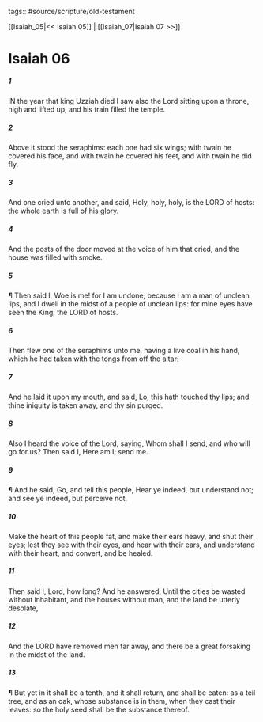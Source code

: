 tags:: #source/scripture/old-testament

[[Isaiah_05|<< Isaiah 05]] | [[Isaiah_07|Isaiah 07 >>]]

# Isaiah 06

##### 1

IN the year that king Uzziah died I saw also the Lord sitting upon a throne, high and lifted up, and his train filled the temple.

##### 2

Above it stood the seraphims: each one had six wings; with twain he covered his face, and with twain he covered his feet, and with twain he did fly.

##### 3

And one cried unto another, and said, Holy, holy, holy, is the LORD of hosts: the whole earth is full of his glory.

##### 4

And the posts of the door moved at the voice of him that cried, and the house was filled with smoke.

##### 5

¶ Then said I, Woe is me! for I am undone; because I am a man of unclean lips, and I dwell in the midst of a people of unclean lips: for mine eyes have seen the King, the LORD of hosts.

##### 6

Then flew one of the seraphims unto me, having a live coal in his hand, which he had taken with the tongs from off the altar:

##### 7

And he laid it upon my mouth, and said, Lo, this hath touched thy lips; and thine iniquity is taken away, and thy sin purged.

##### 8

Also I heard the voice of the Lord, saying, Whom shall I send, and who will go for us? Then said I, Here am I; send me.

##### 9

¶ And he said, Go, and tell this people, Hear ye indeed, but understand not; and see ye indeed, but perceive not.

##### 10

Make the heart of this people fat, and make their ears heavy, and shut their eyes; lest they see with their eyes, and hear with their ears, and understand with their heart, and convert, and be healed.

##### 11

Then said I, Lord, how long? And he answered, Until the cities be wasted without inhabitant, and the houses without man, and the land be utterly desolate,

##### 12

And the LORD have removed men far away, and there be a great forsaking in the midst of the land.

##### 13

¶ But yet in it shall be a tenth, and it shall return, and shall be eaten: as a teil tree, and as an oak, whose substance is in them, when they cast their leaves: so the holy seed shall be the substance thereof.
